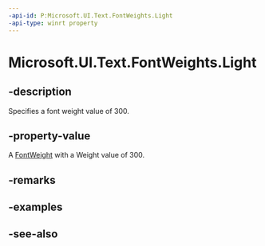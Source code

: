 ```yaml
---
-api-id: P:Microsoft.UI.Text.FontWeights.Light
-api-type: winrt property
---
```


<!-- Property syntax
public Windows.UI.Text.FontWeight Light { get; }
-->

# Microsoft.UI.Text.FontWeights.Light

## -description

Specifies a font weight value of 300.

## -property-value

A [FontWeight](fontweight.md) with a Weight value of 300.

## -remarks

## -examples

## -see-also
